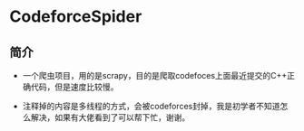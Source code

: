# CodeforceSpider

## 简介

* 一个爬虫项目，用的是scrapy，目的是爬取codefoces上面最近提交的C++正确代码，但是速度比较慢。

* 注释掉的内容是多线程的方式，会被codeforces封掉，我是初学者不知道怎么解决，如果有大佬看到了可以帮下忙，谢谢。